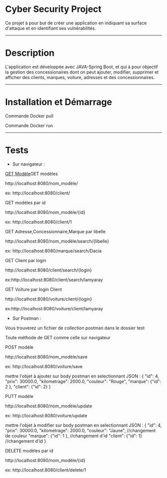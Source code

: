 #  Cyber Security Project
Ce projet à pour but de créer une application en indiquant sa surface d'attaque et en identifiant ses vulnérabilités.
***
# Description
L'application est développée avec JAVA-Spring Boot, et qui à pour objectif la gestion des concessionaires dont on peut ajouter, modifier, supprimer et afficher des clients, marques, voiture, adresses et des concessionnaires.
***
# Installation et Démarrage
Commande Docker pull

Commande Docker run

***
# Tests
* Sur navigateur :

[GET Modèle](#get-modèle)GET modèles

http://localhost:8080/nom_modèle/

ex: http://localhost:8080/client/


GET modèles par id

http://localhost:8080/nom_modèle/{id}

ex: http://localhost:8080/client/1


GET  Adresse,Concessionnaire,Marque par libelle

http://localhost:8080/nom_modèle/search/{libelle}

ex: http://localhost:8080/marque/search/Dacia


GET Client par login

http://localhost:8080/client/search/{login}

ex:http://localhost:8080/client/search/lamyaray


GET Voiture par login Client

http://localhost:8080/voiture/client/{login}

ex:http://localhost:8080/voiture/client/lamyaray

* Sur Postman :

Vous trouverez un fichier de collection postman dans le dossier test

Toute méthode de GET comme celle sur navigateur

POST modèle

http://localhost:8080/nom_modèle/save

ex: http://localhost:8080/voiture/save

 mettre l'objet à ajouter sur body postman en selectionnant JSON : {
    "id": 4,
    "prix": 30000.0,
    "kilometrage": 2000.0,
    "couleur": "Rouge",
    "marque": {"id": 2 },
    "client": {"id": 2}
}


PUTT modèle

http://localhost:8080/nom_modèle/update

ex: http://localhost:8080/voiture/update

 mettre l'objet à modifier sur body postman en selectionnant JSON : {
    "id": 4,
    "prix": 30000.0,
    "kilometrage": 2000.0,
    "couleur": "Jaune", //changement de couleur
    "marque": {"id": 1 }, //changement d'id
    "client": {"id": 1} //changement d'id
}


DELETE modèles par id

http://localhost:8080/nom_modèle/{id}

ex: http://localhost:8080/client/delete/1












